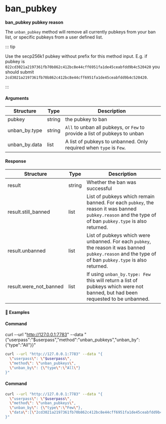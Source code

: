 # ban\_pubkey

**ban_pubkey pubkey reason**

The `unban_pubkey` method will remove all currently pubkeys from your ban list, or specific pubkeys from a user defined list.

::: tip

Use the secp256k1 pubkey without prefix for this method input. E.g. if pubkey is `022cd3021a2197361fb70b862c412bc8e44cff6951fa1de45ceabfdd9b4c520420` you should submit `2cd3021a2197361fb70b862c412bc8e44cff6951fa1de45ceabfdd9b4c520420`.

:::

#### Arguments

| Structure       | Type                       | Description                                                                   |
| --------------- | -------------------------- | ----------------------------------------------------------------------------- |
| pubkey          | string                     | the pubkey to ban                                                             |
| unban_by.type   | string                     | `All` to unban all pubkeys, or `Few` to provide a list of pubkeys to unban    |
| unban_by.data   | list                       | A list of pubkeys to unbanned. Only required when `type` is `Few`.            |


#### Response

| Structure              | Type     | Description                                                                                                                                             |
| ---------------------- | -------- | --------------------------------------------------------------------------------------------------------------------------------------------------------|
| result                 | string   | Whether the ban was successful                                                                                                                          |
| result.still_banned    | list     | List of pubkeys which remain banned. For each `pubkey`, the reason it was banned `pubkey.reason` and the type of of ban `pubkey.type` is also returned. |
| result.unbanned        | list     | List of pubkeys which were unbanned. For each `pubkey`, the reason it was banned `pubkey.reason` and the type of of ban `pubkey.type` is also returned. |
| result.were_not_banned | list     | If using `unban_by.type: Few` this will return a list of pubkeys which were not banned, but had been requested to be unbanned.                          |


#### :pushpin: Examples


#### Command

curl --url "http://127.0.0.1:7783" --data "{\"userpass\":\"$userpass\",\"method\":\"unban_pubkeys\",\"unban_by\":{\"type\":\"All\"}}"

```bash
curl --url "http://127.0.0.1:7783" --data "{
  \"userpass\": \"$userpass\",
  \"method\": \"unban_pubkeys\",
  \"unban_by\": {\"type\":\"All\"}
}"
```

<div style="margin-top: 0.5rem;">

<collapse-text hidden title="Response">

#### Response (success)

```json
{
  "result":{
    "still_banned":{},
    "unbanned":{
      "2cd3021a2197361fb70b862c412bc8e44cff6951fa1de45ceabfdd9b4c520420":{
        "type":"Manual",
        "reason":"testing"
      }
    },
    "were_not_banned":[]
  }
}
```
</collapse-text>

</div>

#### Command

```bash
curl --url "http://127.0.0.1:7783" --data "{
  \"userpass\": \"$userpass\",
  \"method\": \"unban_pubkeys\",
  \"unban_by\": {\"type\":\"Few\"},
  \"data\":[\"2cd3021a2197361fb70b862c412bc8e44cff6951fa1de45ceabfdd9b4c520420\", \"2cd3021a2197361fb70b862c412bc8e44cff6951fa1de45ceabfdd9b4c520422\"]
}"
```

<div style="margin-top: 0.5rem;">

<collapse-text hidden title="Response">

#### Response (success)

```json
{
  "result": {
    "still_banned": {
      "2cd3021a2197361fb70b862c412bc8e44cff6951fa1de45ceabfdd9b4c520421":{
        "type":"Manual",
        "reason":"testing"
      }
    },
    "unbanned": {
      "2cd3021a2197361fb70b862c412bc8e44cff6951fa1de45ceabfdd9b4c520420": {
        "type":"Manual",
        "reason":"testing"
      }
    },
  "were_not_banned": ["2cd3021a2197361fb70b862c412bc8e44cff6951fa1de45ceabfdd9b4c520422"]
  }
}
```

</collapse-text>

</div>
